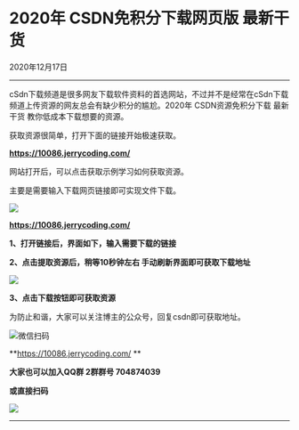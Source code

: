 
# **2020年 CSDN免积分下载网页版 最新干货**

2020年12月17日

* * *

cSdn下载频道是很多网友下载软件资料的首选网站，不过并不是经常在cSdn下载频道上传资源的网友总会有缺少积分的尴尬。2020年 CSDN资源免积分下载
最新干货 教你低成本下载想要的资源。

获取资源很简单，打开下面的链接开始极速获取。

**<https://10086.jerrycoding.com/>**

网站打开后，可以点击获取示例学习如何获取资源。

主要是需要输入下载网页链接即可实现文件下载。

![](https://cdn.jerrycoding.com/media/ckeditor_upload/2020/12/31/image.png)

**<https://10086.jerrycoding.com/>**

**1、打开链接后，界面如下，输入需要下载的链接**

**2、点击提取资源后，稍等10秒钟左右 手动刷新界面即可获取下载地址**

![](https://cdn.jerrycoding.com/media/ckeditor_upload/2021/02/04/2.jpg)

**3、点击下载按钮即可获取资源**

为防止和谐，大家可以关注博主的公众号，回复csdn即可获取地址。

![微信扫码](https://cdn.jerrycoding.com/media/contact/wx-qr_zJInkC2.jpg)

**<https://10086.jerrycoding.com/>  **

**大家也可以加入QQ群 2群群号 704874039**

**或直接扫码**

**![](https://cdn.jerrycoding.com/media/ckeditor_upload/2021/01/14/qrcode_1610588419154.jpg)**



* * *

